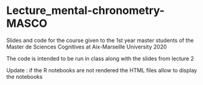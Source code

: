 # Lecture_mental-chronometry-MASCO
Slides and code for the course given to the 1st year master students of the Master de Sciences Cognitives at Aix-Marseille University 2020

The code is intended to be run in class along with the slides from lecture 2

Update : if the R notebooks are not rendered the HTML files allow to display the notebooks
